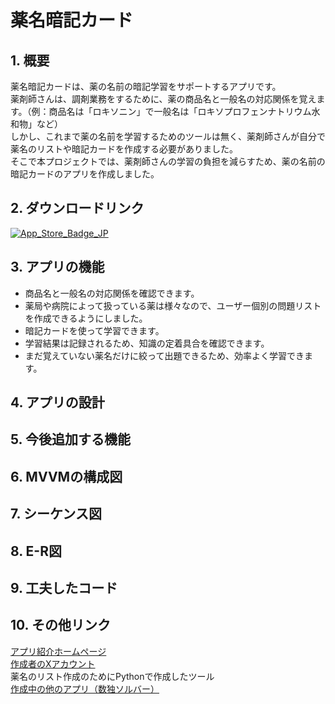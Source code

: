 # 薬名暗記カード

## 1. 概要
薬名暗記カードは、薬の名前の暗記学習をサポートするアプリです。<br>
薬剤師さんは、調剤業務をするために、薬の商品名と一般名の対応関係を覚えます。（例：商品名は「ロキソニン」で一般名は「ロキソプロフェンナトリウム水和物」など）<br>
しかし、これまで薬の名前を学習するためのツールは無く、薬剤師さんが自分で薬名のリストや暗記カードを作成する必要がありました。<br>
そこで本プロジェクトでは、薬剤師さんの学習の負担を減らすため、薬の名前の暗記カードのアプリを作成しました。<br>

## 2. ダウンロードリンク
[![App_Store_Badge_JP](https://user-images.githubusercontent.com/68992872/204145956-f5cc0fa8-d4c9-4f2c-b1d4-3c3b1d2e2aba.png)](https://apps.apple.com/jp/app/%E8%96%AC%E5%90%8D%E6%9A%97%E8%A8%98%E3%82%AB%E3%83%BC%E3%83%89/id6502452243)

## 3. アプリの機能
- 商品名と一般名の対応関係を確認できます。
- 薬局や病院によって扱っている薬は様々なので、ユーザー個別の問題リストを作成できるようにしました。
- 暗記カードを使って学習できます。
- 学習結果は記録されるため、知識の定着具合を確認できます。
- まだ覚えていない薬名だけに絞って出題できるため、効率よく学習できます。

## 4. アプリの設計

## 5. 今後追加する機能

## 6. MVVMの構成図

## 7. シーケンス図

## 8. E-R図

## 9. 工夫したコード

## 10. その他リンク
[アプリ紹介ホームページ](https://tas5521.github.io/MedicineNameQuiz/index.html)<br>
[作成者のXアカウント](https://x.com/ta_s11152)<br>
薬名のリスト作成のためにPythonで作成したツール<br>
[作成中の他のアプリ（数独ソルバー）](https://github.com/tas5521/SudokuSolver)
